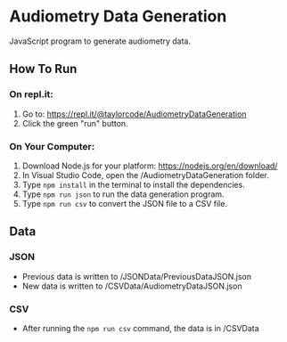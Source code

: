 # Audiometry Data Generation
JavaScript program to generate audiometry data.


## How To Run

### On repl.it:
1. Go to: https://repl.it/@taylorcode/AudiometryDataGeneration
2. Click the green "run" button.

### On Your Computer:
1. Download Node.js for your platform: https://nodejs.org/en/download/
2. In Visual Studio Code, open the /AudiometryDataGeneration folder.
3. Type `npm install` in the terminal to install the dependencies.
4. Type `npm run json` to run the data generation program.
5. Type `npm run csv` to convert the JSON file to a CSV file.


## Data
### JSON
- Previous data is written to /JSONData/PreviousDataJSON.json
- New data is written to /CSVData/AudiometryDataJSON.json
### CSV
- After running the `npm run csv` command, the data is in /CSVData
